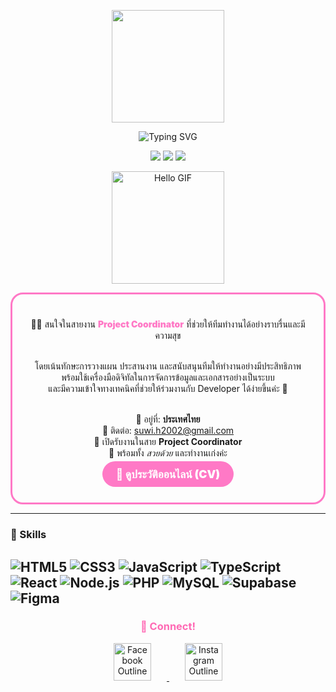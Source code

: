 <!--
Note: GitHub README ไม่รองรับ CSS แบบเต็มที่
ใช้ Markdown + Emoji + รูปภาพ + Link เท่านั้น
-->

<!-- PROFILE COVER -->
<p align="center">
  <img src="https://media.giphy.com/media/5GoVLqeAOo6PK/giphy.gif" width="180px">
</p>

<p align="center">
  <img src="https://readme-typing-svg.demolab.com?font=Fira+Code&weight=700&size=24&duration=3000&pause=1000&color=FF77A9&center=true&vCenter=true&width=435&lines=Hi%F0%9F%91%8B+I'm+Tangfui;Project+Coordinator+%7C+Thailand;Digital+Tools+%2B+Teamwork+%3D+Love!" alt="Typing SVG">
</p>

<p align="center">
  <img src="https://img.shields.io/badge/Role-Project%20Coordinator-ffb6c1?style=flat-square&logo=trello&logoColor=white">
  <img src="https://img.shields.io/badge/Location-Thailand-ffd1dc?style=flat-square&logo=google-maps&logoColor=white">
  <img src="https://img.shields.io/badge/Coffee-Lover-ff80ab?style=flat-square&logo=buymeacoffee&logoColor=white">
</p>
<p align="center">
  <img src="https://media4.giphy.com/media/v1.Y2lkPTc5MGI3NjExajc0eW9mYmx6Njc2a2NiM2RvZGk5eDA0a3U4bndvY3RtZGpoeWZsdCZlcD12MV9pbnRlcm5hbF9naWZfYnlfaWQmY3Q9Zw/5GoVLqeAOo6PK/giphy.gif" alt="Hello GIF" width="180" />
</p>

<div align="center" style="border: 3px solid #ff79c6; border-radius: 20px; padding: 20px; max-width: 600px; margin: auto;">

<p align="center" style="font-size: 1.2rem; font-weight: 800; font-family: 'Arial Black', Gadget, sans-serif; color: #ff79c6;">

👩‍💻 สนใจในสายงาน <span style="color:#ff79c6; font-weight: 900;">Project Coordinator</span> ที่ช่วยให้ทีมทำงานได้อย่างราบรื่นและมีความสุข<br><br>

โดยเน้นทักษะการวางแผน ประสานงาน และสนับสนุนทีมให้ทำงานอย่างมีประสิทธิภาพ <br>
พร้อมใช้เครื่องมือดิจิทัลในการจัดการข้อมูลและเอกสารอย่างเป็นระบบ <br>
และมีความเข้าใจทางเทคนิคที่ช่วยให้ร่วมงานกับ Developer ได้ง่ายขึ้นค่ะ 💖<br><br>

📍 อยู่ที่: <b>ประเทศไทย</b> <br>
📧 ติดต่อ: <a href="mailto:suwi.h2002@gmail.com" style="color:#ff79c6; font-weight: 900; text-decoration:none;">suwi.h2002@gmail.com</a> <br>
🌟 เปิดรับงานในสาย <b>Project Coordinator</b> <br>
💖 พร้อมทั้ง <i>สวยด้วย</i> และทำงานเก่งค่ะ<br>

</p>

<p align="center">
  <a href="https://suwimolh-cv-profile.vercel.app/" target="_blank" style="background-color: #ff79c6; color: white; padding: 10px 22px; border-radius: 30px; font-weight: 900; text-decoration: none; font-size: 1.1rem;">
    📄 ดูประวัติออนไลน์ (CV)
  </a>
</p>

</div>

---

### 💼 Skills

![HTML5](https://img.shields.io/badge/HTML5-E34F26?style=for-the-badge&logo=html5&logoColor=fff)
![CSS3](https://img.shields.io/badge/CSS3-1572B6?style=for-the-badge&logo=css3&logoColor=fff)
![JavaScript](https://img.shields.io/badge/JavaScript-F7DF1E?style=for-the-badge&logo=javascript&logoColor=000)
![TypeScript](https://img.shields.io/badge/TypeScript-3178C6?style=for-the-badge&logo=typescript&logoColor=fff)
![React](https://img.shields.io/badge/React-61DAFB?style=for-the-badge&logo=react&logoColor=000)
![Node.js](https://img.shields.io/badge/Node.js-339933?style=for-the-badge&logo=node.js&logoColor=fff)
![PHP](https://img.shields.io/badge/PHP-777BB4?style=for-the-badge&logo=php&logoColor=fff)
![MySQL](https://img.shields.io/badge/MySQL-4479A1?style=for-the-badge&logo=mysql&logoColor=fff)
![Supabase](https://img.shields.io/badge/Supabase-3ECF8E?style=for-the-badge&logo=supabase&logoColor=fff)
![Figma](https://img.shields.io/badge/Figma-F24E1E?style=for-the-badge&logo=figma&logoColor=fff)
---

<h3 align="center" style="font-weight: bold; color: #ff69b4;">
  💌 Connect!
</h3>

<p align="center">
  <a href="https://www.facebook.com/SuwiMoLhz" target="_blank">
    <img src="https://cdn-icons-png.flaticon.com/512/3670/3670032.png" 
         alt="Facebook Outline" 
         width="60" 
         style="margin: 0 25px;" />
  </a>
  <a href="https://www.instagram.com/yafgnat/" target="_blank">
    <img src="https://cdn-icons-png.flaticon.com/512/3670/3670125.png" 
         alt="Instagram Outline" 
         width="60" 
         style="margin: 0 25px;" />
  </a>
</p>
